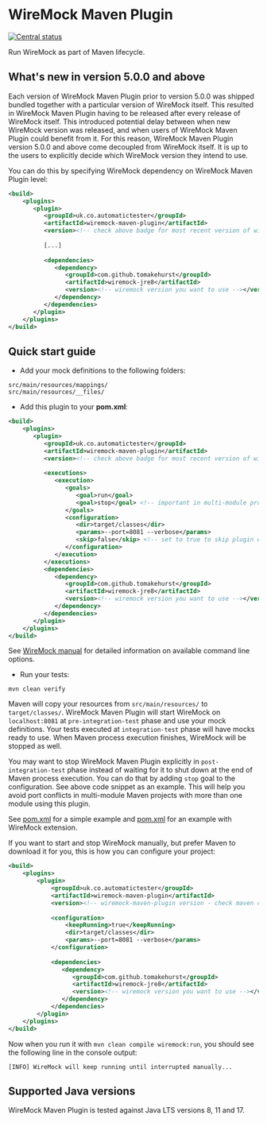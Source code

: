 # WireMock Maven Plugin

[![Central status](https://maven-badges.herokuapp.com/maven-central/uk.co.automatictester/wiremock-maven-plugin/badge.svg)](https://maven-badges.herokuapp.com/maven-central/uk.co.automatictester/wiremock-maven-plugin)

Run WireMock as part of Maven lifecycle.

## What's new in version 5.0.0 and above

Each version of WireMock Maven Plugin prior to version 5.0.0 was shipped bundled together with a particular version of
WireMock itself. This resulted in WireMock Maven Plugin having to be released after every release of WireMock itself.
This introduced potential delay between when new WireMock version was released, and when users of WireMock Maven Plugin
could benefit from it. For this reason, WireMock Maven Plugin version 5.0.0 and above come decoupled from WireMock
itself. It is up to the users to explicitly decide which WireMock version they intend to use.

You can do this by specifying WireMock dependency on WireMock Maven Plugin level:

```xml
<build>
    <plugins>
       <plugin>
          <groupId>uk.co.automatictester</groupId>
          <artifactId>wiremock-maven-plugin</artifactId>          
          <version><!-- check above badge for most recent version of wiremock-maven-plugin --></version>
          
          [...]
          
          <dependencies>
             <dependency>
                <groupId>com.github.tomakehurst</groupId>
                <artifactId>wiremock-jre8</artifactId>
                <version><!-- wiremock version you want to use --></version>
             </dependency>
          </dependencies>
       </plugin>   
    </plugins>
</build>
```

## Quick start guide

- Add your mock definitions to the following folders:

```
src/main/resources/mappings/
src/main/resources/__files/
```

- Add this plugin to your **pom.xml**:

```xml
<build>
    <plugins>
       <plugin>
          <groupId>uk.co.automatictester</groupId>
          <artifactId>wiremock-maven-plugin</artifactId>          
          <version><!-- check above badge for most recent version of wiremock-maven-plugin --></version>
          
          <executions>
             <execution>
                <goals>
                   <goal>run</goal>
                   <goal>stop</goal> <!-- important in multi-module project where more than one module uses this plugin -->
                </goals>
                <configuration>
                   <dir>target/classes</dir>
                   <params>--port=8081 --verbose</params>
                   <skip>false</skip> <!-- set to true to skip plugin execution -->
                </configuration>
             </execution>
          </executions>
          <dependencies>
             <dependency>
                <groupId>com.github.tomakehurst</groupId>
                <artifactId>wiremock-jre8</artifactId>
                <version><!-- wiremock version you want to use --></version>
             </dependency>
          </dependencies>
       </plugin>   
    </plugins>
</build>
```

See [WireMock manual](http://wiremock.org/docs/running-standalone/) for detailed information on available command line
options.

- Run your tests:

`mvn clean verify`

Maven will copy your resources from `src/main/resources/` to `target/classes/`. WireMock Maven Plugin will start
WireMock on `localhost:8081` at `pre-integration-test` phase and use your mock definitions. Your tests executed
at `integration-test` phase will have mocks ready to use. When Maven process execution finishes, WireMock will be
stopped as well.

You may want to stop WireMock Maven Plugin explicitly in `post-integration-test` phase instead of waiting for it to shut
down at the end of Maven process execution. You can do that by adding `stop` goal to the configuration. See above code
snippet as an example. This will help you avoid port conflicts in multi-module Maven projects with more than one module
using this plugin.

See [pom.xml](https://github.com/automatictester/wiremock-maven-plugin/blob/master/src/it/core/pom.xml) for a simple
example and [pom.xml](https://github.com/automatictester/wiremock-maven-plugin/blob/master/src/it/ext/pom.xml) for an
example with WireMock extension.

If you want to start and stop WireMock manually, but prefer Maven to download it for you, this is how you can configure
your project:

```xml
<build>
    <plugins>
        <plugin>
            <groupId>uk.co.automatictester</groupId>
            <artifactId>wiremock-maven-plugin</artifactId>
            <version><!-- wiremock-maven-plugin version - check maven central badge above for most recent released version number --></version>
            
            <configuration>
                <keepRunning>true</keepRunning>
                <dir>target/classes</dir>
                <params>--port=8081 --verbose</params>
            </configuration>
            
            <dependencies>
               <dependency>
                  <groupId>com.github.tomakehurst</groupId>
                  <artifactId>wiremock-jre8</artifactId>
                  <version><!-- wiremock version you want to use --></version>
               </dependency>
            </dependencies>
        </plugin>
    </plugins>
</build>
```

Now when you run it with `mvn clean compile wiremock:run`, you should see the following line in the console output:

```
[INFO] WireMock will keep running until interrupted manually...
```

## Supported Java versions

WireMock Maven Plugin is tested against Java LTS versions 8, 11 and 17.
